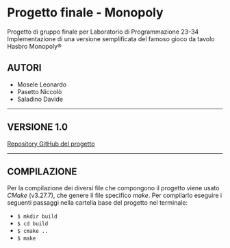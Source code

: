 # Progetto finale - Monopoly

Progetto di gruppo finale per Laboratorio di Programmazione 23-34
Implementazione di una versione semplificata del famoso gioco da tavolo Hasbro Monopoly®

## **AUTORI**
 
 - Mosele Leonardo
 - Pasetto Niccolò
 - Saladino Davide

---

## **VERSIONE 1.0**

[Repository GitHub del progetto](https://github.com/paznico/Monopoly "GitHub repo")

---

## **COMPILAZIONE**

Per la compilazione dei diversi file che compongono il progetto viene usato _CMake_ (v3.27.7), che genere il file specifico _make_.
Per compilarlo eseguire i seguenti passaggi nella cartella base del progetto nel terminale:

 - ``` $ mkdir build ```
 - ``` $ cd build ```
 - ``` $ cmake .. ```
 - ``` $ make ```